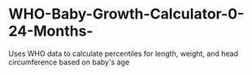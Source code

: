 # WHO-Baby-Growth-Calculator-0-24-Months-
Uses WHO data to calculate percentiles for length, weight, and head circumference based on baby's age
